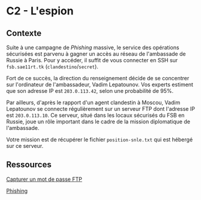 # C2 - L'espion

## Contexte

Suite à une campagne de *Phishing* massive, le service des opérations sécurisées est parvenu à gagner un accès au réseau de l'ambassade de Russie à Paris. Pour y accéder, il suffit de vous connecter en SSH sur ``fsb.sae11rt.tk`` (``clandestino``/``secret``).

Fort de ce succès, la direction du renseignement décide de se concentrer sur l'ordinateur de l'ambassadeur, Vadim Lepatounov. Vos experts estiment que son adresse IP est ``203.0.113.42``, selon une probabilité de 95%. 

Par ailleurs, d'après le rapport d'un agent clandestin à Moscou, Vadim Lepatounov se connecte régulièrement sur un serveur FTP dont l'adresse IP est ``203.0.113.10``. Ce serveur, situé dans les locaux sécurisés du FSB en Russie, joue un rôle important dans le cadre de la mission diplomatique de l'ambassade. 

Votre mission est de récupérer le fichier ``position-snle.txt`` qui est hébergé sur ce serveur. 

## Ressources

[Capturer un mot de passe FTP](http://www.tux-planet.fr/sniffer-des-connexions-reseaux-avec-la-commande-tcpdump-sous-linux/)

[Phishing](https://fr.wikipedia.org/wiki/Hame%C3%A7onnage)
